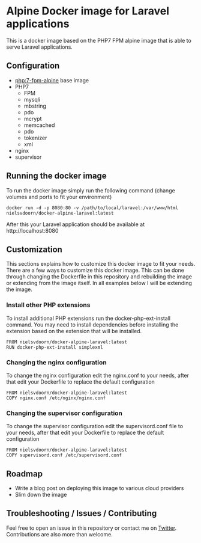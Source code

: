 # Alpine Docker image for Laravel applications
This is a docker image based on the PHP7 FPM alpine image that is able to serve Laravel applications.

## Configuration
- [php:7-fpm-alpine](https://hub.docker.com/_/php/) base image
- PHP7
  - FPM
  - mysqli
  - mbstring
  - pdo
  - mcrypt
  - memcached
  - pdo
  - tokenizer
  - xml
- nginx
- supervisor

## Running the docker image
To run the docker image simply run the following command (change volumes and ports to fit your environment)
```
docker run -d -p 8080:80 -v /path/to/local/laravel:/var/www/html nielsvdoorn/docker-alpine-laravel:latest
```
After this your Laravel application should be available at http://localhost:8080

## Customization
This sections explains how to customize this docker image to fit your needs. There are a few ways to customize this docker image. This can be done through changing the Dockerfile in this repository and rebuilding the image or extending from the image itself. In all examples below I will be extending the image.

### Install other PHP extensions
To install additional PHP extensions run the docker-php-ext-install command. You may need to install dependencies before installing the extension based on the extension that will be installed.
```
FROM nielsvdoorn/docker-alpine-laravel:latest
RUN docker-php-ext-install simplexml
```

### Changing the nginx configuration
To change the nginx configuration edit the nginx.conf to your needs, after that edit your Dockerfile to replace the default configuration
```
FROM nielsvdoorn/docker-alpine-laravel:latest
COPY nginx.conf /etc/nginx/nginx.conf
```

### Changing the supervisor configuration
To change the supervisor configuration edit the supervisord.conf file to your needs, after that edit your Dockerfile to replace the default configuration
```
FROM nielsvdoorn/docker-alpine-laravel:latest
COPY supervisord.conf /etc/supervisord.conf
```

## Roadmap
- Write a blog post on deploying this image to various cloud providers
- Slim down the image

## Troubleshooting / Issues / Contributing
Feel free to open an issue in this repository or contact me on [Twitter](https://twitter.com/Niels277). Contributions are also more than welcome.
